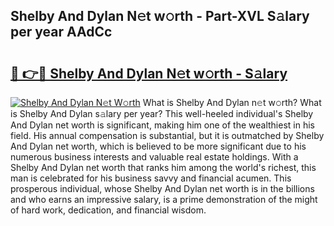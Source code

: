 ## Shelby And Dylan N𝚎t w𝚘rth - Part-XVL S𝚊lary per year AAdCc

# <h2><a href="http://gc2foon.nevu.top/?p=Shelby+And+Dylan">🔗 👉🔴 Shelby And Dylan N𝚎t w𝚘rth - S𝚊lary</a></h2>

[![Shelby And Dylan N𝚎t W𝚘rth](https://i.imgur.com/Oavwk0R.jpeg)](http://gc2foon.nevu.top/?p=Shelby+And+Dylan)
What is Shelby And Dylan n𝚎t w𝚘rth? What is Shelby And Dylan s𝚊lary per year?
This well-heeled individual's Shelby And Dylan net worth is significant, making him one of the wealthiest in his field. His annual compensation is substantial, but it is outmatched by Shelby And Dylan net worth, which is believed to be more significant due to his numerous business interests and valuable real estate holdings. With a Shelby And Dylan net worth that ranks him among the world's richest, this man is celebrated for his business savvy and financial acumen. This prosperous individual, whose Shelby And Dylan net worth is in the billions and who earns an impressive salary, is a prime demonstration of the might of hard work, dedication, and financial wisdom.
